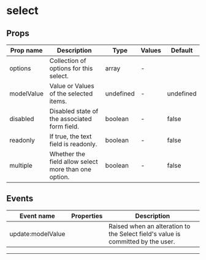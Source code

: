 # select

## Props

| Prop name  | Description                                          | Type      | Values | Default   |
| ---------- | ---------------------------------------------------- | --------- | ------ | --------- |
| options    | Collection of options for this select.               | array     | -      |           |
| modelValue | Value or Values of the selected items.               | undefined | -      | undefined |
| disabled   | Disabled state of the associated form field.         | boolean   | -      | false     |
| readonly   | If true, the text field is readonly.                 | boolean   | -      | false     |
| multiple   | Whether the field allow select more than one option. | boolean   | -      | false     |

## Events

| Event name        | Properties | Description                                                                     |
| ----------------- | ---------- | ------------------------------------------------------------------------------- |
| update:modelValue |            | Raised when an alteration to the Select field's value is committed by the user. |

---
